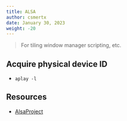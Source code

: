 ```yaml
---
title: ALSA
author: csmertx
date: January 30, 2023
weight: -20
---
```


> For tiling window manager scripting, etc.

## Acquire physical device ID

- ```aplay -l```

## Resources

- [AlsaProject](https://alsa-project.org/wiki/Main_Page)